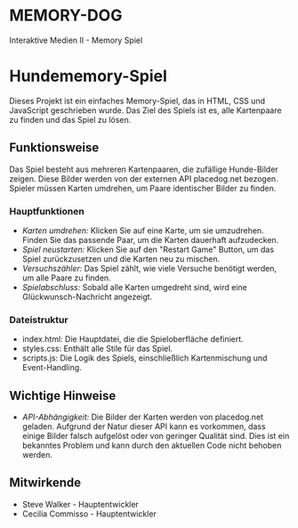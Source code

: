# MEMORY-DOG
Interaktive Medien II - Memory Spiel

# Hundememory-Spiel

Dieses Projekt ist ein einfaches Memory-Spiel, das in HTML, CSS und JavaScript geschrieben wurde. Das Ziel des Spiels ist es, alle Kartenpaare zu finden und das Spiel zu lösen.

## Funktionsweise

Das Spiel besteht aus mehreren Kartenpaaren, die zufällige Hunde-Bilder zeigen. Diese Bilder werden von der externen API placedog.net bezogen. Spieler müssen Karten umdrehen, um Paare identischer Bilder zu finden.

### Hauptfunktionen

- *Karten umdrehen:* Klicken Sie auf eine Karte, um sie umzudrehen. Finden Sie das passende Paar, um die Karten dauerhaft aufzudecken.
- *Spiel neustarten:* Klicken Sie auf den "Restart Game" Button, um das Spiel zurückzusetzen und die Karten neu zu mischen.
- *Versuchszähler:* Das Spiel zählt, wie viele Versuche benötigt werden, um alle Paare zu finden.
- *Spielabschluss:* Sobald alle Karten umgedreht sind, wird eine Glückwunsch-Nachricht angezeigt.

### Dateistruktur

- index.html: Die Hauptdatei, die die Spieloberfläche definiert.
- styles.css: Enthält alle Stile für das Spiel.
- scripts.js: Die Logik des Spiels, einschließlich Kartenmischung und Event-Handling.

## Wichtige Hinweise

- *API-Abhängigkeit:* Die Bilder der Karten werden von placedog.net geladen. Aufgrund der Natur dieser API kann es vorkommen, dass einige Bilder falsch aufgelöst oder von geringer Qualität sind. Dies ist ein bekanntes Problem und kann durch den aktuellen Code nicht behoben werden.


## Mitwirkende

- Steve Walker - Hauptentwickler
- Cecilia Commisso - Hauptentwickler


